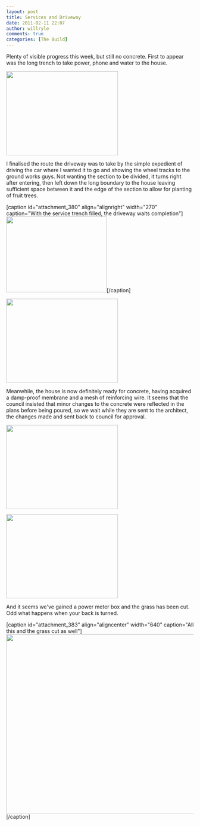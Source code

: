 ```yaml
---
layout: post
title: Services and Driveway
date: 2011-02-11 22:07
author: willryle
comments: true
categories: [The Build]
---
```

Plenty of visible progress this week, but still no concrete. First to appear was the long trench to take power, phone and water to the house.

<a href="http://willryle.files.wordpress.com/2011/02/foundation-driveway-014.jpg" target="_blank"><img class="size-medium wp-image-377 alignleft" title="Foundation Driveway 014" src="http://willryle.files.wordpress.com/2011/02/foundation-driveway-014.jpg?w=300" alt="" width="300" height="225" /></a>

I finalised the route the driveway was to take by the simple expedient of driving the car where I wanted it to go and showing the wheel tracks to the ground works guys. Not wanting the section to be divided, it turns right after entering, then left down the long boundary to the house leaving sufficient space between it and the edge of the section to allow for planting of fruit trees.

<!--more-->

[caption id="attachment_380" align="alignright" width="270" caption="With the service trench filled, the driveway waits completion"]<a href="http://willryle.files.wordpress.com/2011/02/foundation-driveway-035.jpg" target="_blank"><img class="size-medium wp-image-380    " title="Foundation Driveway 035" src="http://willryle.files.wordpress.com/2011/02/foundation-driveway-035.jpg?w=300" alt="" width="270" height="203" /></a>[/caption]

<a href="http://willryle.files.wordpress.com/2011/02/foundation-driveway-034.jpg" target="_blank"><img class="size-medium wp-image-378 alignnone" title="Foundation Driveway 034" src="http://willryle.files.wordpress.com/2011/02/foundation-driveway-034.jpg?w=300" alt="" width="300" height="225" /></a>

Meanwhile, the house is now definitely ready for concrete, having acquired a damp-proof membrane and a mesh of reinforcing wire. It seems that the council insisted that minor changes to the concrete were reflected in the plans before being poured, so we wait while they are sent to the architect, the changes made and sent back to council for approval.

<a href="http://willryle.files.wordpress.com/2011/02/foundation-driveway-028.jpg" target="_blank"><img class="alignright size-medium wp-image-382" title="Foundation Driveway 028" src="http://willryle.files.wordpress.com/2011/02/foundation-driveway-028.jpg?w=300" alt="" width="300" height="225" /></a>

<a href="http://willryle.files.wordpress.com/2011/02/foundation-driveway-022.jpg" target="_blank"><img class="size-medium wp-image-381 alignnone" title="Foundation Driveway 022" src="http://willryle.files.wordpress.com/2011/02/foundation-driveway-022.jpg?w=300" alt="" width="300" height="225" /></a>

And it seems we've gained a power meter box and the grass has been cut. Odd what happens when your back is turned.

[caption id="attachment_383" align="aligncenter" width="640" caption="All this and the grass cut as well"]<a href="http://willryle.files.wordpress.com/2011/02/foundation-driveway-037.jpg" target="_blank"><img class="size-full wp-image-383 " title="Foundation Driveway 037" src="http://willryle.files.wordpress.com/2011/02/foundation-driveway-037.jpg" alt="" width="640" height="480" /></a>[/caption]
<p style="text-align:center;">&nbsp;</p>
